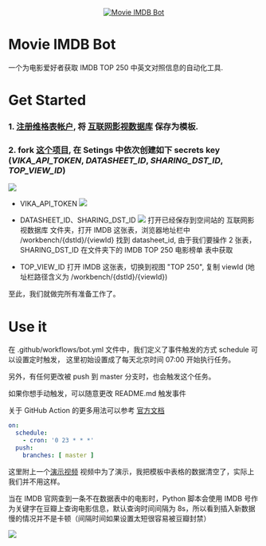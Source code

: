 <p align="center">
  <a href="https://vika.cn/share/shruZUUMv38WYu9ywJeX1"><img src="https://s1.vika.cn/space/2021/04/03/26cf3d796c034d6aa3c50995b11338eb?attname=image.png" alt="Movie IMDB Bot" /></a>
</p>

# Movie IMDB Bot
一个为电影爱好者获取 IMDB TOP 250 中英文对照信息的自动化工具.

# Get Started

### 1. [注册维格表帐户](https://vika.cn/?inviteCode=28762276), 将 [互联网影视数据库](https://vika.cn/share/shrG4k0oxQCgCa4ggnptS) 保存为模板.

### 2. fork [这个项目](https://github.com/doctoroyy/Movie-IMDB-Bot), 在 Setings 中依次创建如下 secrets key (*VIKA_API_TOKEN*, *DATASHEET_ID*, *SHARING_DST_ID*,  *TOP_VIEW_ID*)
   
<img src="https://s1.vika.cn/space/2021/04/03/518d3caf12eb4304be1c6c814836cc27?attname=image.png" />

- VIKA_API_TOKEN
  <img src="https://s1.vika.cn/space/2021/04/03/f19f2df18393406d92a738a436dceac2?attname=image.png" />
  
- DATASHEET_ID、SHARING_DST_ID
  <img src="https://s1.vika.cn/space/2021/04/03/9abafe7ba53d4d4d86b936c6855739d2?attname=image.png" />
  打开已经保存到空间站的 互联网影视数据库 文件夹，打开 IMDB 这张表，浏览器地址栏中 /workbench/{dstId}/{viewId} 找到 datasheet_id, 由于我们要操作 2 张表，SHARING_DST_ID 在文件夹下的 IMDB TOP 250 电影榜单 表中获取
  
- TOP_VIEW_ID
  打开 IMDB 这张表，切换到视图 "TOP 250", 复制 viewId (地址栏路径含义为 /workbench/{dstId}/{viewId})
  
至此，我们就做完所有准备工作了。
  
# Use it
在 .github/workflows/bot.yml 文件中，我们定义了事件触发的方式 schedule 可以设置定时触发，
这里初始设置成了每天北京时间 07:00 开始执行任务。

另外，有任何更改被 push 到 master 分支时，也会触发这个任务。

如果你想手动触发，可以随意更改 README.md 触发事件

关于 GitHub Action 的更多用法可以参考 [官方文档](https://docs.github.com/cn/actions/reference/events-that-trigger-workflows)

```yaml
on:
  schedule:
    - cron: '0 23 * * *'
  push:
    branches: [ master ]
```
这里附上一个[演示视频](https://s1.vika.cn/space/2021/04/03/5dc50dc4f9ac4bc4aa58c02b7c3d58ec?attname=Kapture%202021-04-03%20at%2021.11.43.mp4)
视频中为了演示，我把模板中表格的数据清空了，实际上我们并不用这样。

当在 IMDB 官网查到一条不在数据表中的电影时，Python 脚本会使用 IMDB 号作为关键字在豆瓣上查询电影信息，默认查询时间间隔为 8s，所以看到插入新数据慢的情况并不是卡顿（间隔时间如果设置太短很容易被豆瓣封禁）

<img src="https://s1.vika.cn/space/2021/04/03/90f32e6893e04a1d9a35ade25ba4775e?attname=Kapture%202021-04-03%20at%2020.59.49.gif" />
